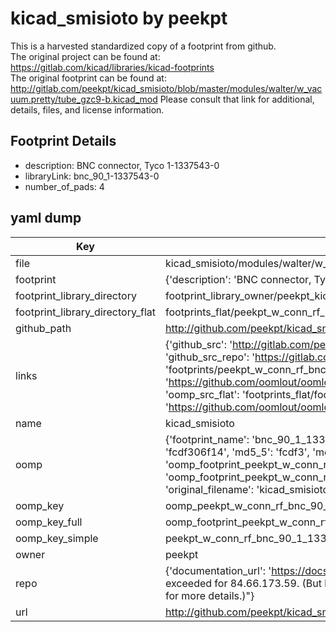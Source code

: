# kicad_smisioto by peekpt  
This is a harvested standardized copy of a footprint from github.  
The original project can be found at:  
https://gitlab.com/kicad/libraries/kicad-footprints  
The original footprint can be found at:
http://gitlab.com/peekpt/kicad_smisioto/blob/master/modules/walter/w_vacuum.pretty/tube_gzc9-b.kicad_mod
Please consult that link for additional, details, files, and license information.  
## Footprint Details
* description: BNC connector, Tyco 1-1337543-0  
* libraryLink: bnc_90_1-1337543-0  
* number_of_pads: 4  
## yaml dump  
| Key | Value |  
| --- | --- |  
| file | kicad_smisioto/modules/walter/w_conn_rf.pretty/bnc_90_1-1337543-0.kicad_mod |  
| footprint | {'description': 'BNC connector, Tyco 1-1337543-0', 'libraryLink': 'bnc_90_1-1337543-0', 'number_of_pads': 4} |  
| footprint_library_directory | footprint_library_owner/peekpt_kicad_smisioto |  
| footprint_library_directory_flat | footprints_flat/peekpt_w_conn_rf_bnc_90_1_1337543_0/working |  
| github_path | http://github.com/peekpt/kicad_smisioto/blob/master/modules/walter/w_conn_rf.pretty/bnc_90_1-1337543-0.kicad_mod |  
| links | {'github_src': 'http://gitlab.com/peekpt/kicad_smisioto/blob/master/modules/walter/w_vacuum.pretty/tube_gzc9-b.kicad_mod', 'github_src_repo': 'https://gitlab.com/kicad/libraries/kicad-footprints', 'oomp_bot': 'footprints/peekpt_w_conn_rf_bnc_90_1_1337543_0/working', 'oomp_bot_github': 'https://github.com/oomlout/oomlout_oomp_footprint_bot/tree/main/footprints/peekpt_w_conn_rf_bnc_90_1_1337543_0/working', 'oomp_src_flat': 'footprints_flat/footprints_flat/peekpt_w_conn_rf_bnc_90_1_1337543_0/working', 'oomp_src_flat_github': 'https://github.com/oomlout/oomlout_oomp_footprint_src/tree/main/footprints_flat/peekpt_w_conn_rf_bnc_90_1_1337543_0/working'} |  
| name | kicad_smisioto |  
| oomp | {'footprint_name': 'bnc_90_1_1337543_0', 'library_name': 'w_conn_rf', 'md5': 'fcdf306f1403344d0453b1a6d321b487', 'md5_10': 'fcdf306f14', 'md5_5': 'fcdf3', 'md5_6': 'fcdf30', 'oomp_key': 'oomp_peekpt_w_conn_rf_bnc_90_1_1337543_0', 'oomp_key_extra': 'oomp_footprint_peekpt_w_conn_rf_bnc_90_1_1337543_0', 'oomp_key_full': 'oomp_footprint_peekpt_w_conn_rf_bnc_90_1_1337543_0_fcdf30', 'oomp_key_simple': 'peekpt_w_conn_rf_bnc_90_1_1337543_0', 'original_filename': 'kicad_smisioto/modules/walter/w_conn_rf.pretty/bnc_90_1-1337543-0.kicad_mod', 'owner_name': 'peekpt'} |  
| oomp_key | oomp_peekpt_w_conn_rf_bnc_90_1_1337543_0 |  
| oomp_key_full | oomp_footprint_peekpt_w_conn_rf_bnc_90_1_1337543_0 |  
| oomp_key_simple | peekpt_w_conn_rf_bnc_90_1_1337543_0 |  
| owner | peekpt |  
| repo | {'documentation_url': 'https://docs.github.com/rest/overview/resources-in-the-rest-api#rate-limiting', 'message': "API rate limit exceeded for 84.66.173.59. (But here's the good news: Authenticated requests get a higher rate limit. Check out the documentation for more details.)"} |  
| url | http://github.com/peekpt/kicad_smisioto |  

